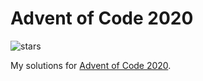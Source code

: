 # Advent of Code 2020

![stars](https://progress-bar.dev/14/?scale=50&title=stars&suffix=/50 "stars")

My solutions for [Advent of Code 2020](https://adventofcode.com/2020).
